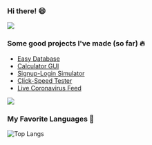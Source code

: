### Hi there! :smile:

![](https://i.imgur.com/4M7IWwP.gif)

### Some good projects I've made (so far) :fire:

- [Easy Database](https://github.com/shaunikm/EasyDB)
- [Calculator GUI](https://github.com/shaunikm/CalculatorGUI)
- [Signup-Login Simulator](https://github.com/shaunikm/SignUp-LogIn-Simulator)
- [Click-Speed Tester](https://github.com/shaunikm/Click-Speed)
- [Live Coronavirus Feed](https://github.com/shaunikm/LiveCoronaVirusFeed)

![](https://i.imgur.com/4M7IWwP.gif)

### My Favorite Languages :muscle:

![Top Langs](https://github-readme-stats.vercel.app/api/top-langs/?username=shaunikm&layout=compact&theme=algolia)
